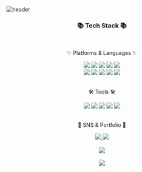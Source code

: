 ![header](https://capsule-render.vercel.app/api?type=waving&color=9bd7fc&height=300&section=header&text=Tromxx%20GitHub&fontSize=70&fontColor=FFFFFF&animation=fadeIn&fontAlignY=38&desc=Welcome!&descAlignY=51&descAlign=62)
<div align=center>
	<h3>📚 Tech Stack 📚</h3>
	<br/>
	<p>✨ Platforms & Languages ✨</p>
	<img src="https://img.shields.io/badge/Java-007396?style=flat&logo=Conda-Forge&logoColor=white" />
	<img src="https://img.shields.io/badge/Python-3776AB?style=flat&logo=python&logoColor=white"/>
	<img src="https://img.shields.io/badge/SpringBoot-6DB33F?style=flat&logo=Spring Boot&logoColor=white" />
	<img src="https://img.shields.io/badge/Oracle%20SQL-F80000?style=flat&logo=Oracle&logoColor=white" />
	<img src="https://img.shields.io/badge/MySQL-4479A1?style=flat&logo=mysql&logoColor=white"/>
	<br/>
	<img src="https://img.shields.io/badge/React-61DAFB?style=flat&logo=React&logoColor=white"/>
	<img src="https://img.shields.io/badge/HTML5-E34F26?style=flat&logo=html5&logoColor=white"/>
	<img src="https://img.shields.io/badge/JavaScript-F7DF1E?style=flat&logo=javascript&logoColor=white"/>
	<img src="https://img.shields.io/badge/CSS3-1572B6?style=flat&logo=css3&logoColor=white"/>
	<img src="https://img.shields.io/badge/Styled Components-DB7093?style=flat&logo=styledcomponents&logoColor=white"/>
	<br/>
	<br/>
	<p> 🛠 Tools 🛠 </p>
	<img src="https://img.shields.io/badge/Intellij IDEA-000000?style=flat&logo=intellijidea&logoColor=white"/>
	<img src="https://img.shields.io/badge/Visual Studio Code-007ACC?style=flat&logo=visualstudiocode&logoColor=white"/>
	<img src="https://img.shields.io/badge/GitHub-181717?style=flat&logo=GitHub&logoColor=white" />
	<img src="https://img.shields.io/badge/Apache Tomcat-F8DC75?style=flat&logo=apachetomcat&logoColor=white" />
	<img src="https://img.shields.io/badge/AWS-232F3E?style=flat&logo=amazonaws&logoColor=white" />
	<br/>
	<br/>
	<p>🎨 SNS & Portfolio 🎨</p>
	<a href="https://fine-honeycup-2b3.notion.site/16e796eef5794429b167f0fab5355184?pvs=4">
		<img src="https://img.shields.io/badge/Portfolio-FF3633?style=flat&logo=Micro.blog&logoColor=white" />
	</a>
	<a href="mailto:husik927@gmail.com">
		<img src="https://img.shields.io/badge/Mail-30B980?style=flat&logo=Gmail&logoColor=white" />
	</a>

</div>
<br/>
<div align="center">
  <img src="https://github-readme-stats.vercel.app/api/top-langs/?username=tromxx&exclude_repo=tromxx.github.io&layout=compact&theme=tokyonight"/>
	<br/>
	<br/>
<img src="https://github-readme-stats.vercel.app/api?username=tromxx&show_icons=true">
</div>


